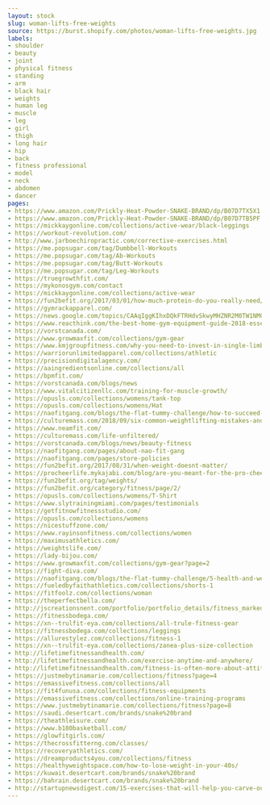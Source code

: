 ```yaml
---
layout: stock
slug: woman-lifts-free-weights
source: https://burst.shopify.com/photos/woman-lifts-free-weights.jpg
labels:
- shoulder
- beauty
- joint
- physical fitness
- standing
- arm
- black hair
- weights
- human leg
- muscle
- leg
- girl
- thigh
- long hair
- hip
- back
- fitness professional
- model
- neck
- abdomen
- dancer
pages:
- https://www.amazon.com/Prickly-Heat-Powder-SNAKE-BRAND/dp/B07D7TX5X1
- https://www.amazon.com/Prickly-Heat-Powder-SNAKE-BRAND/dp/B07D7TB5PF
- https://mickkaygonline.com/collections/active-wear/black-leggings
- https://workout-revolution.com/
- http://www.jarboechiropractic.com/corrective-exercises.html
- https://me.popsugar.com/tag/Dumbbell-Workouts
- https://me.popsugar.com/tag/Ab-Workouts
- https://me.popsugar.com/tag/Butt-Workouts
- https://me.popsugar.com/tag/Leg-Workouts
- https://truegrowthfit.com/
- https://mykonosgym.com/contact
- https://mickkaygonline.com/collections/active-wear
- https://fun2befit.org/2017/03/01/how-much-protein-do-you-really-need/
- https://gymrackapparel.com/
- https://news.google.com/topics/CAAqIggKIhxDQkFTRHdvSkwyMHZNR2M0TW1NM0VnSmxiaWdBUAE
- https://www.reacthink.com/the-best-home-gym-equipment-guide-2018-essentials-for-the-workout-at-home-beginner/
- https://vorstcanada.com/
- https://www.growmaxfit.com/collections/gym-gear
- https://www.kmjgroupfitness.com/why-you-need-to-invest-in-single-limb-training/
- https://warriorunlimitedapparel.com/collections/athletic
- https://precisiondigitalagency.com/
- https://aaingredientsonline.com/collections/all
- https://bpmfit.com/
- https://vorstcanada.com/blogs/news
- https://www.vitalcitizenllc.com/training-for-muscle-growth/
- https://opusls.com/collections/womens/tank-top
- https://opusls.com/collections/womens/Hat
- https://naofitgang.com/blogs/the-flat-tummy-challenge/how-to-succeed-in-life
- https://culturemass.com/2018/09/six-common-weightlifting-mistakes-and-how-to-fix-them/
- https://www.neamfit.com/
- https://culturemass.com/life-unfiltered/
- https://vorstcanada.com/blogs/news/beauty-fitness
- https://naofitgang.com/pages/about-nao-fit-gang
- https://naofitgang.com/pages/store-policies
- https://fun2befit.org/2017/08/31/when-weight-doesnt-matter/
- https://procheerlife.mykajabi.com/blog/are-you-meant-for-the-pro-cheer-life-8-questions-to-ask-yourself
- https://fun2befit.org/tag/weights/
- https://fun2befit.org/category/fitness/page/2/
- https://opusls.com/collections/womens/T-Shirt
- https://www.slytrainingmiami.com/pages/testimonials
- https://getfitnowfitnessstudio.com/
- https://opusls.com/collections/womens
- https://nicestuffzone.com/
- https://www.rayinsonfitness.com/collections/women
- https://maximusathletics.com/
- https://weightslife.com/
- https://lady-bijou.com/
- https://www.growmaxfit.com/collections/gym-gear?page=2
- https://fight-diva.com/
- https://naofitgang.com/blogs/the-flat-tummy-challenge/5-health-and-wealth-tips
- https://fueledbyfaithathletics.com/collections/shorts-1
- https://fitfoolz.com/collections/woman
- https://theperfectbella.com/
- http://jscreationsnent.com/portfolio/portfolio_details/fitness_marked
- https://fitnessbodega.com/
- https://xn--trulfit-eya.com/collections/all-trule-fitness-gear
- https://fitnessbodega.com/collections/leggings
- https://allurestylez.com/collections/fitness-1
- https://xn--trulfit-eya.com/collections/zanea-plus-size-collection
- http://lifetimefitnessandhealth.com/
- http://lifetimefitnessandhealth.com/exercise-anytime-and-anywhere/
- http://lifetimefitnessandhealth.com/fitness-is-often-more-about-attitude-than-anything-else/
- https://justmebytinamarie.com/collections/fitness?page=4
- https://emassivefitness.com/collections/all
- https://fit4funusa.com/collections/fitness-equipments
- https://emassivefitness.com/collections/online-training-programs
- https://www.justmebytinamarie.com/collections/fitness?page=8
- https://saudi.desertcart.com/brands/snake%20brand
- https://theathleisure.com/
- https://www.b180basketball.com/
- https://glowfitgirls.com/
- https://thecrossfitterng.com/classes/
- https://recoveryathletics.com/
- https://dreamproducts4you.com/collections/fitness
- https://healthyweightspace.com/how-to-lose-weight-in-your-40s/
- https://kuwait.desertcart.com/brands/snake%20brand
- https://bahrain.desertcart.com/brands/snake%20brand
- http://startupnewsdigest.com/15-exercises-that-will-help-you-carve-out-sexy-curves/
---
```

